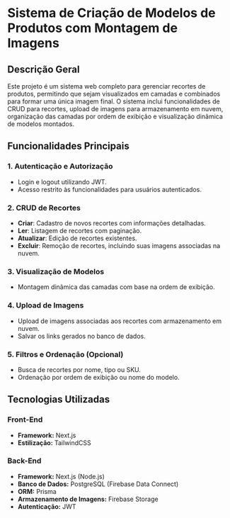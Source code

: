 # Sistema de Criação de Modelos de Produtos com Montagem de Imagens

## Descrição Geral
Este projeto é um sistema web completo para gerenciar recortes de produtos, permitindo que sejam visualizados em camadas e combinados para formar uma única imagem final. O sistema inclui funcionalidades de CRUD para recortes, upload de imagens para armazenamento em nuvem, organização das camadas por ordem de exibição e visualização dinâmica de modelos montados.

## Funcionalidades Principais

### 1. Autenticação e Autorização
- Login e logout utilizando JWT.
- Acesso restrito às funcionalidades para usuários autenticados.

### 2. CRUD de Recortes
- **Criar**: Cadastro de novos recortes com informações detalhadas.
- **Ler**: Listagem de recortes com paginação.
- **Atualizar**: Edição de recortes existentes.
- **Excluir**: Remoção de recortes, incluindo suas imagens associadas na nuvem.

### 3. Visualização de Modelos
- Montagem dinâmica das camadas com base na ordem de exibição.

### 4. Upload de Imagens
- Upload de imagens associadas aos recortes com armazenamento em nuvem.
- Salvar os links gerados no banco de dados.

### 5. Filtros e Ordenação (Opcional)
- Busca de recortes por nome, tipo ou SKU.
- Ordenação por ordem de exibição ou nome do modelo.

## Tecnologias Utilizadas

### Front-End
- **Framework:** Next.js
- **Estilização:** TailwindCSS

### Back-End
- **Framework:** Next.js (Node.js)
- **Banco de Dados:** PostgreSQL (Firebase Data Connect)
- **ORM:** Prisma
- **Armazenamento de Imagens:** Firebase Storage
- **Autenticação:** JWT